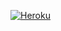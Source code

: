 [![Heroku](https://img.shields.io/badge/heroku-%23430098.svg?style=for-the-badge&logo=heroku&logoColor=white)](https://hrms-project-backend.herokuapp.com/swagger-ui.html#)
